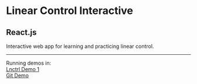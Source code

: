 # Linear Control Interactive
<h2>React.js</h2>
Interactive web app for learning and practicing linear control.
<hr/>
Running demos in: <br>
<a href="https://lnctrl.mehrzadco.com">Lnctrl Demo 1</a>
<br>
<a href="https://pya-h.github.io/lnctrl">Git Demo</a>